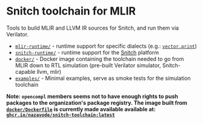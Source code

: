 # Snitch toolchain for MLIR

Tools to build MLIR and LLVM IR sources for Snitch, and run them via Verilator.

* [`mlir-runtime/`](mlir-runtime/) - runtime support for specific dialects (e.g.: [`vector.print`](https://mlir.llvm.org/docs/Dialects/Vector/#vectorprint-vectorprintop))
* [`snitch-runtime/`](snitch-runtime/) - runtime support for the [Snitch](https://github.com/pulp-platform/snitch) platform
* [`docker/`](docker/) - Docker image containing the toolchain needed to go from MLIR down to RTL simulation (pre-built Verilator simulator, Snitch-capable llvm, mlir)
* [`examples/`](examples/) - Minimal examples, serve as smoke tests for the simulation toolchain

**Note: `opencompl` members seems not to have enough rights to push packages to the organization's
package registry. The image built from [`docker/Dockerfile`](docker/Dockerfile) is currently made available available at:
[`ghcr.io/nazavode/snitch-toolchain:latest`](https://github.com/users/nazavode/packages/container/package/snitch-toolchain)**
